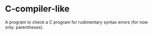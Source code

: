 # C-compiler-like
A program to check a C program for rudimentary syntax errors (for now only: parentheses).
